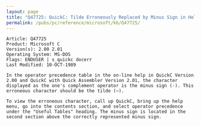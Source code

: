 ```yaml
---
layout: page
title: "Q47725: QuickC: Tilde Erroneously Replaced by Minus Sign in Help"
permalink: /pubs/pc/reference/microsoft/kb/Q47725/
---
```


	Article: Q47725
	Product: Microsoft C
	Version(s): 2.00 2.01
	Operating System: MS-DOS
	Flags: ENDUSER | s_quickc docerr
	Last Modified: 10-OCT-1989
	
	In the operator precedence table in the on-line help in QuickC Version
	2.00 and QuickC with Quick Assembler Version 2.01, the character
	displayed as the one's complement operator is the minus sign (-). This
	erroneous character should be the tilde (~).
	
	To view the erroneous character, call up QuickC, bring up the help
	menu, go into the contents section, and select operator precedence
	under the "Useful Tables" heading. The minus sign is located in the
	second section above the correctly represented minus sign.
